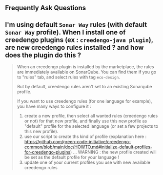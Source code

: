 Frequently Ask Questions
---

## I'm using default `Sonar Way` rules (with default `Sonar Way` profile). When I install one of creedengo plugins (ex : `creedengo-java plugin`), are new creedengo rules installed ? and how does the plugin do this ?

> When an creedengo plugin is installed by the marketplace, the rules are immediately available on SonarQube. You can find them if you go to "rules" tab, and select rules with tag `eco-design`. 
> 
> But by default, creedengo rules aren't set to an existing Sonarqube profile.
> 
> If you want to use creedengo rules (for one language for example), you have many ways to configure it :
> 1. create a new profile, then select all wanted rules (creedengo rules or not) for that new profile, and finally use this new profile as "default" profile for the selected language (or set a few projects to this new profile).
> 2. use our script to create ths kind of profile (explanation here : https://github.com/green-code-initiative/creedengo-common/blob/main/doc/HOWTO.md#initialize-default-profiles-for-creedengo-plugins) ... WARNING : the new profile created will be set as the default profile for your language !
> 3. update one of your current profiles you use with new available creedengo rules